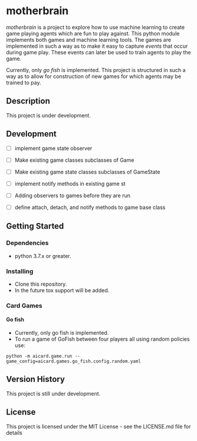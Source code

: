 # motherbrain

_motherbrain_ is a project to explore how to use machine learning to create 
game playing agents which are fun to play against. This python module implements 
both games and machine learning tools. The games are implemented in such a way
as to make it easy to capture _events_ that occur during game play. These events
can later be used to train agents to play the game.

Currently, only _go fish_ is implemented. This project is structured in such 
a way as to allow for construction of new games for which agents may 
be trained to pay.

## Description

This project is under development.

## Development

- [ ] implement game state observer
- [ ] Make existing game classes subclasses of Game
- [ ] Make existing game state classes subclasses of GameState
- [ ] implement notify methods in existing game st
- [ ] Adding observers to games before they are run
- [ ] define attach, detach, and notify methods to game base class


## Getting Started

### Dependencies

* python 3.7.x or greater.

### Installing

* Clone this repository.  
* In the future tox support will be added.

### Card Games 

#### Go fish
* Currently, only go fish is implemented. 
* To run a game of GoFish between four players all using random policies use:

```
python -m aicard.game.run --game_config=aicard.games.go_fish.config.random.yaml
```

## Version History

This project is still under development.

## License

This project is licensed under the MIT License - see the LICENSE.md file for details
